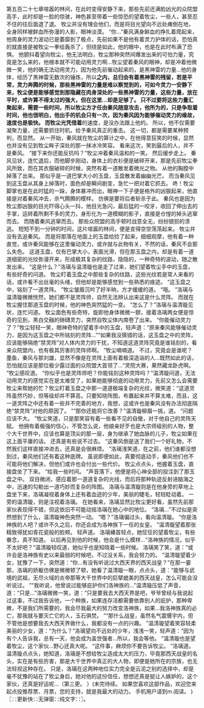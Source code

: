 第五百二十七章喧嚣的林间，在此时变得安静下来，那些先前还满脸凶光的众院盟高手，此时却是一脸的惊骇，神色甚至带着一些惊恐的望着牧尘，一些人，甚至忍不住的往后面退了退。
牧尘并没有理会他们，而是将目光望向不远处瘫倒在地，全身同样被鲜血所弥漫的人影，眼神淡漠。
“你...”秦风满身鲜血的挣扎着爬起来，他周身的灵力波动已是萎靡到了极点，先前如果不是他有着灵力护体的话，恐怕真的就直接是被牧尘一拳给轰杀了，但绕是如此，他的眼中，也是在此时布满了恐惧。
他颤抖着望向牧尘，他无法明白，牧尘那种突然间爆发出来的可怕力量，究竟是怎么来的，他根本就不可能动用灵力啊...牧尘望着秦风的眼神，却是冲着他微微一笑，他的确无法动用灵力，因为他先前催动起来的，是黑神雷的力量...他的身体，经历了黑神雷无数次的锤炼，所以**之内，总归会有着黑神雷的残留，若是平常，灵力奔腾的时候，那些黑神雷的力量是难以察觉到的，可如今灵力一安静下来，牧尘便是能够感觉到那隐藏在肉身深处的一些黑神雷的力量，这些力量，放在平时，或许算不得太过的强大，但在这里...却是足够了。
只不过要将这些力量汇聚起来，需要一些时间，所以牧尘方才任由秦风随意攻击，他所为的，只是争取着时间，他也很明白，他出手的机会只有一次，因为秦风因为能够催动灵力的缘故，速度也是极快。
而牧尘光凭借着**的速度，是没办法跟上他的。
所以，他不仅需要凝聚力量，还需要抓住时机，给予秦风真正的重击。
这一切，都是需要某种预判，而显然。
从一开始，秦风就在牧尘的算计之中，在他得意狂笑的时候，显然也并没有见到牧尘眸子深处的那一抹冰冷笑容。
看来这次，笑到最后的人，并不是秦风。
“接下来你还能反抗吗？”牧尘冲着秦风温和的一笑。
然后缓步走上。
秦风见状，连忙退后，而他脚步刚动，身体上的衣衫便是破碎开来，那是先前牧尘拳风所致，而在其衣服破碎的时候，突然有着一道散发着微光之物。
从他的胸膛中掉落了出来。
那似乎是一道巴掌大小的玉盘，玉盘散发着幽幽光芒。
而当秦风见到这玉盘从其身上掉落时，面色却是瞬间剧变，急忙一把对着它抓去。
咚！牧尘脚掌也是在此时猛的一跺，身体暴冲而出，眼神一下子便是格外的凶狠起来，他直接是对着秦风冲去，杀气腾腾的模样。
仿佛是要将后者斩杀于此。
秦风也是因为牧尘那凶狠的目光吓得心头一抖，他目光急闪，最后猛的一咬牙，收回了伸出去的手掌，运转着所剩不多的灵力，身形化为一道模糊的影子，直接是仓惶的掉头逃窜而去。
而随着秦风逃窜而去。
那些众院盟的高手顿时战意全无，纷纷狼狈的溃逃。
短短不到一分钟的时间，这片喧嚣的林间，便是变得空空荡荡起来。
牧尘并没有去追秦风。
而是将那落在地面上的玉盘给捡了起来，细细观摩，他有着一种直觉，或许秦风能够在这里催动灵力，或许就与此物有关，不然的话，秦风不会那么失色。
这道玉盘，仅有巴掌大小，表面光滑，但在那玉盘之内，却是有着一道道细密的光纹弥漫开来，形成极其复杂的纹路，隐隐的，一种奇特的波动，随之散发出来。
“这是什么？”洛璃与温清璇也是走了过来，她们望着牧尘手中的玉盘，有些好奇的问道。
牧尘盯着玉盘之中那些复杂的纹路，这些光纹若是常人来看的话，或许看不出丝毫的头绪，但他却是能够感觉到一些熟悉的痕迹。
“这玉盘之中，铭刻了一道灵阵。
”牧尘皱眉沉吟了好半晌，方才缓缓的道。
“哦。
”洛璃与温清璇微微恍然，她们都不是灵阵师，自然无法辨认出来这是什么灵阵。
而就在牧尘握住那道玉盘的时候，他的神色突然猛的一变。
“怎么了？”洛璃与温清璇见状，连忙问道。
牧尘面色有些奇特，旋即他身体微微一颤，接着洛璃两女便是惊奇的见到，黑白交融的磅礴灵力，突然自牧尘体内席卷了出来。
“你能催动灵力了？”牧尘轻轻一笑，眼神奇特的望着手中的玉盘，轻声道：“原来秦风能够催动灵力，是因为这玉盘之中所铭刻的灵阵...”“如果我没猜错的话，这玉盘之中的灵阵，应该能够隔绝“禁灵阵”对人体内灵力的干扰，不知道这道灵阵究竟是谁铭刻的，看来众院盟内，也有极其厉害的灵阵师啊。
”牧尘喃喃道。
不过，究竟会是谁呢？墨鱼，秦风与那刘雄，显然不像是在灵阵上面有着极深造诣的人...既然如此的话，恐怕就应该是那位极少露过面的众院盟大首领了...“灵院大赛，果然藏龙卧虎啊。
”牧尘感叹道。
“你似乎也是灵阵师吧？你能铭刻这种灵阵吗？”温清璇问道，无法动用灵力的感觉实在是太难受了，如果她能够彻底的动用灵力，先前又怎么会需要牧尘来帮她的忙？牧尘盯着玉盘之中那一道道极端复杂的光纹，微笑道：“这道灵阵虽然巧妙，但等级却并不算高，只要知晓阵图，布置起来并不算太难，而且，这一道灵阵之中还有着一些并不完善的地方，我想，这或许也是秦风没有办法彻底隔绝“禁灵阵”对他的原因了。
”“那你还能将它改善？”温清璇柳眉一挑，道。
“问题应该不大。
”牧尘笑道，只是那笑容有着一些看不见的自傲，对于他自己的灵阵天赋。
他拥有着极强的信心，不管怎么说，他娘亲好歹也是大宗师级别的人物，整个大千世界中，应该也算是顶尖的那一层，身为继承了她血脉的儿子，牧尘如果在这上面平庸的话。
还真是有些说不过去。
“这秦风倒是送了我们一个好礼物，不然我们这样直接冲进去，还真是会很麻烦。
”洛璃浅笑道，在之前，他们谁都没想到过，秦风他们还有着这种底牌。
虽说即便如此，真要彻底动手，秦风他们也不可能将他们解决，但他们或许也会付出一些代价。
牧尘点点头，他握着玉盘，直接盘坐了下来。
“给我一些时间。
”声音落下，他便是将心神全部的投注到了那玉盘之中。
双目微闭，感应着那一道道复杂的光线，而后将那种轨迹反射进脑海之中，迅速的勾勒出一道巧妙而复杂的阵图。
洛璃与温清璇则是在他身旁的草地上盘坐下来，洛璃凝视着身体上还有着血迹的少年，美丽的睫毛，轻轻眨动着。
一旁的温清璇，则是注视着洛璃。
在她看来，洛璃显然比牧尘更好看，虽然先前那家伙表现得不错，但这依旧不可能动摇洛璃在她心中的地位。
“洛璃...”不过似是突然想到了什么，温清璇神色突然一动。
“嗯？”洛璃偏过头，看向温清璇。
“你是洛神族的人吧？或许不久之后，你还会成为洛神族下一任的女皇。
”温清璇望着那张精致得犹如青花瓷般的脸颊。
轻声道。
洛璃螓首轻点，她怔怔的望着牧尘，有些眷念，真不知道。
以后再见到他的时候，他会是什么模样...“洛神族的情况，似乎不太好吧？”温清璇轻叹道，她似乎也是知晓着一些时候。
洛璃笑了笑，道：“或许会是洛神族有史以来最弱的时候吧，不过没关系，我会努力的。
”温清璇望着少女，犹豫了一下，突然道：“你...有没有听说过大西天界的西天战皇？”在那一霎那，洛璃的娇躯仿佛是微微顿了顿，她看了温清璇一眼，点点头，道：“能够与武境的武祖，无尽火域的炎帝那等大千世界中的巨擘媲美的西天战皇，怎么可能会没听说过。
”“我听说，他曾说过能够庇护你们洛神族的...”温清璇压低了声音，道：“只是...”洛璃微微一笑，道：“只是要我去大西天界是吧，爷爷曾经与我说起过这事，不过我告诉他，一个种族，如果连存活都需要依靠别人的庇护，那种卑微，不是我们所需要的，我会尽我最大的努力改变洛神族，如果...我洛神族真的必亡，那我就与要灭亡它的人，玉石俱焚。
”“那什么战皇，虽然名气震慑宇内，但不管他是想要我去大西天界做什么，我都没有一点的兴趣。
”温清璇望着笑容轻柔美丽的少女，道：“为什么？”洛璃望向不远处的少年，浅浅一笑，轻声道：“因为有个人告诉我，总有一天，他会成为盖世强者...所以，我会等他。
”温清璇也是望着牧尘，这个家伙...野心还真大呢。
“这件事，麻烦你不要告诉牧尘。
”洛璃道。
温清璇点点头，她知道，洛璃是不想给牧尘造成太大的压力，毕竟那西天战皇的名头，实在是有些厉害，那是大千世界中真正的大人物，即便是她所在的宗族，也无法轻视这种存在。
只是，洛璃在这两种地位实力完全是云泥之别的选择中，却是毫不犹豫的站在了牧尘身后，她对他的这份信任，想想还真是挺让人嫉妒的，这个家伙，还真是好运呢...（第三更。
）(未完待续。
如果您喜欢这部作品，欢迎您来起点投推荐票、月票，您的支持，就是我最大的动力。
手机用户请到m.阅读。
)〖∷更新快∷无弹窗∷纯文字∷〗。
